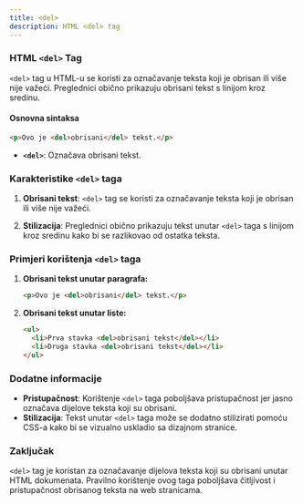 ```yaml
---
title: <del>
description: HTML <del> tag
---
```


### HTML `<del>` Tag

`<del>` tag u HTML-u se koristi za označavanje teksta koji je obrisan ili više nije važeći. Preglednici obično prikazuju obrisani tekst s linijom kroz sredinu.

#### Osnovna sintaksa

```html
<p>Ovo je <del>obrisani</del> tekst.</p>
```

- **`<del>`**: Označava obrisani tekst.

### Karakteristike `<del>` taga

1. **Obrisani tekst**:
   `<del>` tag se koristi za označavanje teksta koji je obrisan ili više nije važeći.

2. **Stilizacija**:
   Preglednici obično prikazuju tekst unutar `<del>` taga s linijom kroz sredinu kako bi se razlikovao od ostatka teksta.

### Primjeri korištenja `<del>` taga

1. **Obrisani tekst unutar paragrafa:**

   ```html
   <p>Ovo je <del>obrisani</del> tekst.</p>
   ```

2. **Obrisani tekst unutar liste:**
   ```html
   <ul>
     <li>Prva stavka <del>obrisani tekst</del></li>
     <li>Druga stavka <del>obrisani tekst</del></li>
   </ul>
   ```

### Dodatne informacije

- **Pristupačnost**: Korištenje `<del>` taga poboljšava pristupačnost jer jasno označava dijelove teksta koji su obrisani.
- **Stilizacija**: Tekst unutar `<del>` taga može se dodatno stilizirati pomoću CSS-a kako bi se vizualno uskladio sa dizajnom stranice.

### Zaključak

`<del>` tag je koristan za označavanje dijelova teksta koji su obrisani unutar HTML dokumenata. Pravilno korištenje ovog taga poboljšava čitljivost i pristupačnost obrisanog teksta na web stranicama.

